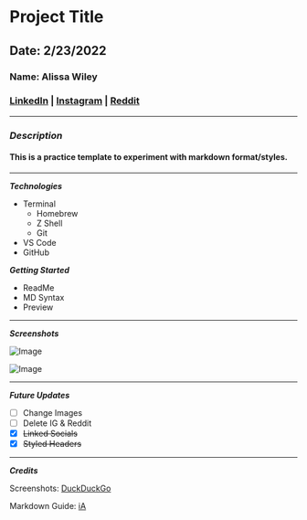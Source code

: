 # Project Title

## Date: 2/23/2022

### Name: Alissa Wiley

### [LinkedIn](https://www.linkedin.com/in/alissaestelle/) | [Instagram](https://www.instagram.com/alissaestelle/) | [Reddit](https://www.reddit.com/user/elvenstarr)

---

### **_Description_**

#### This is a practice template to experiment with markdown format/styles.

---

**_Technologies_**

- Terminal
  - Homebrew
  - Z Shell
  - Git
- VS Code
- GitHub

**_Getting Started_**

- ReadMe
- MD Syntax
- Preview

---

**_Screenshots_**

![Image](https://imgur.com/T6bpAvI.jpg)

![Image](https://imgur.com/w8Knjmd.jpg)

---

**_Future Updates_**

- [ ] Change Images
- [ ] Delete IG & Reddit
- [x] ~~Linked Socials~~
- [x] ~~Styled Headers~~

---

**_Credits_**

Screenshots: [DuckDuckGo](https://duckduckgo.com/)

Markdown Guide: [iA](https://ia.net/writer/support/general/markdown-guide)
